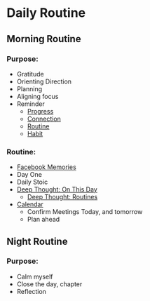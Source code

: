 # Daily Routine

## Morning Routine

### Purpose:

* Gratitude
* Orienting Direction
* Planning
* Aligning focus
* Reminder
  * [Progress](https://www.deepthoughtapp.com/en/keywords/progress/)
  * [Connection](https://www.deepthoughtapp.com/en/keywords/connection/)
  * [Routine](https://www.deepthoughtapp.com/en/keywords/routine/)
  * [Habit](https://www.deepthoughtapp.com/en/keywords/habit/)

### Routine:

* [Facebook Memories](https://www.facebook.com/memories/)
* Day One
* Daily Stoic
* [Deep Thought: On This Day](https://www.deepthoughtapp.com/answers/onthisday/)
  * [Deep Thought: Routines](https://www.deepthoughtapp.com/en/keywords/routines/)
* [Calendar](https://calendar.google.com/calendar/r/day)
  * Confirm Meetings Today, and tomorrow
  * Plan ahead

## Night Routine

### Purpose:

* Calm myself
* Close the day, chapter
* Reflection

